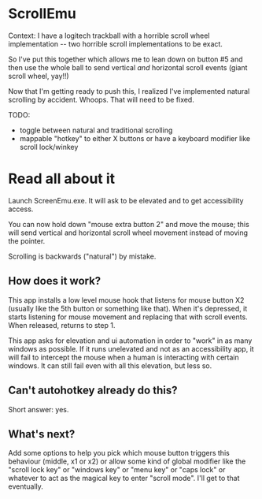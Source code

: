 ScrollEmu
=========

Context: I have a logitech trackball with a horrible scroll wheel implementation -- two horrible scroll implementations to be exact.

So I've put this together which allows me to lean down on button #5 and then use the whole ball to send vertical _and_ horizontal scroll events (giant scroll wheel, yay!!)

Now that I'm getting ready to push this, I realized I've implemented natural scrolling by accident. Whoops. That will need to be fixed.

TODO:
* toggle between natural and traditional scrolling
* mappable "hotkey" to either X buttons or have a keyboard modifier like scroll lock/winkey

Read all about it
=================

Launch ScreenEmu.exe. It will ask to be elevated and to get accessibility access.

You can now hold down "mouse extra button 2" and move the mouse; this will send vertical and horizontal scroll wheel movement instead of moving the pointer.

Scrolling is backwards ("natural") by mistake.

How does it work?
--------------------

This app installs a low level mouse hook that listens for mouse button X2 (usually like the 5th button or something like that). When it's depressed, it starts listening for mouse movement and replacing that with scroll events. When released, returns to step 1.

This app asks for elevation and ui automation in order to "work" in as many windows as possible. If it runs unelevated and not as an accessibility app, it will fail to intercept the mouse when a human is interacting with certain windows. It can still fail even with all this elevation, but less so.

Can't autohotkey already do this?
-------------------------------------

Short answer: yes.

What's next?
--------------

Add some options to help you pick which mouse button triggers this behaviour (middle, x1 or x2) or allow some kind of global modifier like the "scroll lock key" or "windows key" or "menu key" or "caps lock" or whatever to act as the magical key to enter "scroll mode". I'll get to that eventually.
